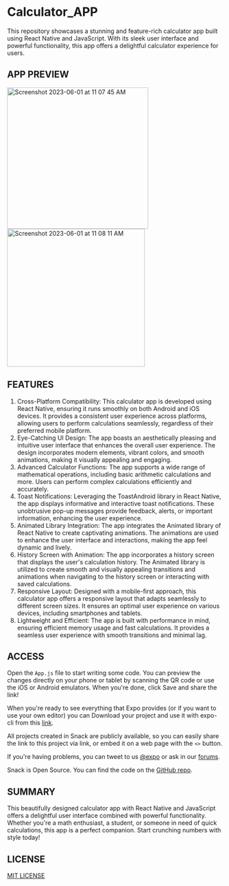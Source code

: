 # Calculator_APP
This repository showcases a stunning and feature-rich calculator app built using React Native and JavaScript. With its sleek user interface and powerful functionality, this app offers a delightful calculator experience for users.

## APP PREVIEW

<img width="329" alt="Screenshot 2023-06-01 at 11 07 45 AM" src="https://github.com/abhishekGarg26/Calculator_APP/assets/132883235/dfddcc5b-f98f-4052-bc7c-eccbad3780c0">
<img width="321" alt="Screenshot 2023-06-01 at 11 08 11 AM" src="https://github.com/abhishekGarg26/Calculator_APP/assets/132883235/ece7a154-f101-49cd-a88c-48b1c59d63be">

## FEATURES

1. Cross-Platform Compatibility: This calculator app is developed using React Native, ensuring it runs smoothly on both Android and iOS devices. It provides a consistent user experience across platforms, allowing users to perform calculations seamlessly, regardless of their preferred mobile platform.
2. Eye-Catching UI Design: The app boasts an aesthetically pleasing and intuitive user interface that enhances the overall user experience. The design incorporates modern elements, vibrant colors, and smooth animations, making it visually appealing and engaging.
3. Advanced Calculator Functions: The app supports a wide range of mathematical operations, including basic arithmetic calculations and more. Users can perform complex calculations efficiently and accurately.
4. Toast Notifications: Leveraging the ToastAndroid library in React Native, the app displays informative and interactive toast notifications. These unobtrusive pop-up messages provide feedback, alerts, or important information, enhancing the user experience.
5. Animated Library Integration: The app integrates the Animated library of React Native to create captivating animations. The animations are used to enhance the user interface and interactions, making the app feel dynamic and lively.
6. History Screen with Animation: The app incorporates a history screen that displays the user's calculation history. The Animated library is utilized to create smooth and visually appealing transitions and animations when navigating to the history screen or interacting with saved calculations.
7. Responsive Layout: Designed with a mobile-first approach, this calculator app offers a responsive layout that adapts seamlessly to different screen sizes. It ensures an optimal user experience on various devices, including smartphones and tablets.
8. Lightweight and Efficient: The app is built with performance in mind, ensuring efficient memory usage and fast calculations. It provides a seamless user experience with smooth transitions and minimal lag.


## ACCESS

Open the `App.js` file to start writing some code. You can preview the changes directly on your phone or tablet by scanning the QR code or use the iOS or Android emulators. When you're done, click Save and share the link!

When you're ready to see everything that Expo provides (or if you want to use your own editor) you can Download your project and use it with expo-cli from this [link](https://snack.expo.dev/@abhigarg/calculator-practical).

All projects created in Snack are publicly available, so you can easily share the link to this project via link, or embed it on a web page with the `<>` button.

If you're having problems, you can tweet to us [@expo](https://twitter.com/expo) or ask in our [forums](https://forums.expo.io/c/snack).

Snack is Open Source. You can find the code on the [GitHub repo](https://github.com/expo/snack).

## SUMMARY

This beautifully designed calculator app with React Native and JavaScript offers a delightful user interface combined with powerful functionality. Whether you're a math enthusiast, a student, or someone in need of quick calculations, this app is a perfect companion. Start crunching numbers with style today!

## LICENSE

[MIT LICENSE](LICENSE)
